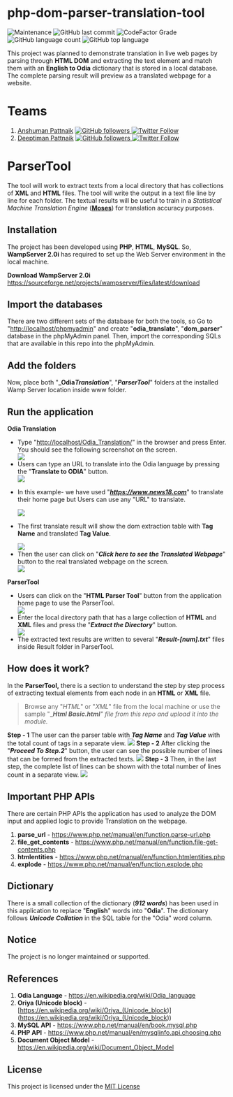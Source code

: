 <h1 id="php-dom-parser-translation-tool">php-dom-parser-translation-tool</h1>
<p><img src="https://img.shields.io/maintenance/no/2014" alt="Maintenance">     <img alt="GitHub last commit" src="https://img.shields.io/github/last-commit/Deeptiman/php-dom-parser-translation-tool"> <img alt="CodeFactor Grade" src="https://img.shields.io/codefactor/grade/github/Deeptiman/php-dom-parser-translation-tool/master">  <img alt="GitHub language count" src="https://img.shields.io/github/languages/count/Deeptiman/php-dom-parser-translation-tool"> <img alt="GitHub top language" src="https://img.shields.io/github/languages/top/Deeptiman/php-dom-parser-translation-tool"></p>
<p>This project was planned to demonstrate translation in live web pages by parsing through <strong>HTML DOM</strong> and extracting the text element and match them with an <strong>English to Odia</strong> dictionary that is stored in a local database. The complete parsing result will preview as a translated webpage for a website. </p>

<h1 id="teams">Teams</h1>
<ol>
<li><a href="https://github.com/anshumanpattnaik" target="_blank">Anshuman Pattnaik</a>  <a href="https://github.com/anshumanpattnaik" target="_blank">  <img src="https://img.shields.io/github/followers/anshumanpattnaik?style=social" alt="GitHub followers"> </a> <a href="https://twitter.com/anspattnaik" target="_blank"><img src="https://img.shields.io/twitter/follow/anspattnaik?style=social" alt="Twitter Follow"></a></li>
<li><a href="https://github.com/Deeptiman" target="_blank">Deeptiman Pattnaik</a>  <a href="https://github.com/Deeptiman" target="_blank">  <img src="https://img.shields.io/github/followers/Deeptiman?style=social" alt="GitHub followers"> </a> <a href="https://twitter.com/deeptimancode" target="_blank"><img src="https://img.shields.io/twitter/follow/deeptimancode?style=social" alt="Twitter Follow"></a></li>
</ol>


<h1 id="parsertool">ParserTool</h1>
<p>The tool will work to extract texts from a local directory that has collections of <strong>XML</strong> and <strong>HTML</strong> files. The tool will write the output in a text file line by line for each folder. The textual results will be useful to train in a <em>Statistical Machine Translation Engine</em> (<strong><a href="http://www.statmt.org/moses/">Moses</a></strong>) for translation accuracy purposes.</p>
<h2 id="-installation-"><strong>Installation</strong></h2>
<p>The project has been developed using <strong>PHP</strong>, <strong>HTML</strong>, <strong>MySQL</strong>. So, <strong>WampServer 2.0i</strong> has required to set up the Web Server environment in the local machine.</p>
<p><strong>Download WampServer 2.0i</strong>
   <a href="https://sourceforge.net/projects/wampserver/files/latest/download">https://sourceforge.net/projects/wampserver/files/latest/download</a>
</p>
<h2 id="-import-the-databases-"><strong>Import the databases</strong></h2>
<p>There are two different sets of the database for both the tools, so Go to &quot;<a href="http://localhost/phpmyadmin">http://localhost/phpmyadmin</a>&quot; and create &quot;<strong>odia_translate</strong>&quot;, &quot;<strong>dom_parser</strong>&quot; database in the phpMyAdmin panel. Then, import the corresponding SQLs that are available in this repo into the phpMyAdmin.</p>
<h2 id="-add-the-folders-"><strong>Add the folders</strong></h2>
<p>Now, place both &quot;<strong>_Odia<em>Translation</em></strong>&quot;, &quot;<strong><em>ParserTool</em></strong>&quot; folders at the installed Wamp Server location inside www folder.</p>
<h2 id="-run-the-application-"><strong>Run the application</strong></h2>
<p> <strong>Odia Translation</strong></p>
<ul>
   <li>Type &quot;<a href="http://localhost/Odia_Translation/">http://localhost/Odia_Translation/</a>&quot; in the browser and press Enter. You should see the following screenshot on the screen.</li>
   <img src="/screenshots/export_homepage_google_odia.png"/>
   <li>Users can type an URL to translate into the Odia language by pressing the &quot;<strong>Translate to ODIA</strong>&quot; button.</li>
   <img src="/screenshots/export_input_url_google_odia.png" />
</ul>
<ul>
   <li>
      <p>In this example- we have used &quot;<strong><em><a href="https://www.news18.com">https://www.news18.com</a></em></strong>&quot; to translate their home page but Users can use any &quot;URL&quot; to translate.</p> 
   </li>
   <img src="/screenshots/export_news_eng.png" />   
   <li>
      <p>The first translate result will show the dom extraction table with <strong>Tag Name</strong> and translated <strong>Tag Value</strong>.</p>
   </li>
   <img src="/screenshots/export_translate_dom_table.png" />
   <li>Then the user can click on &quot;<strong><em>Click here to see the Translated Webpage</em></strong>&quot; button to the real translated webpage on the screen.</li>
   <img src="/screenshots/export_news_ori.png" />
</ul>
<p><strong>ParserTool</strong></p>
<ul>
   <li>Users can click on the &quot;<strong>HTML Parser Tool</strong>&quot; button from the application home page to use the ParserTool.</li>
   <img src="/screenshots/export_parser_tool_homepage.png" />
   <li>Enter the local directory path that has a large collection of <strong>HTML</strong> and <strong>XML</strong> files and press the &quot;<strong><em>Extract the Directory</em></strong>&quot; button.</li>
   <img src="/screenshots/export_parser_tool_extract.png"/>
   <li>The extracted text results are written to several &quot;<strong><em>Result-[num].txt</em></strong>&quot; files inside Result folder in ParserTool.</li>
</ul>
<h2 id="-how-does-it-work-"><strong>How does it work?</strong></h2>
<p>In the <strong>ParserTool,</strong> there is a section to understand the step by step process of extracting textual elements from each node in an <strong>HTML</strong> or <strong>XML</strong> file.</p>
<blockquote>
   <p>Browse any &quot;<em>HTML</em>&quot; or &quot;<em>XML</em>&quot; file from the local machine or use the
      sample &quot;_<strong><em>Html Basic.html</em></strong><em>&quot; file from this repo and upload it
      into the module.</em>
   </p>
</blockquote>
<p><strong>Step - 1</strong>
   The user can the parser table with <strong><em>Tag Name</em></strong> and <strong><em>Tag Value</em></strong> with the total count of tags in a separate view.
   <img src="/screenshots/export_step1.png" />
   <strong>Step - 2</strong>
   After clicking the &quot;<strong><em>Proceed To Step.2</em></strong>&quot; button, the user can see the possible number of lines that can be formed from the extracted texts.
   <img src="/screenshots/export_step2.png" />
   <strong>Step - 3</strong>
   Then, in the last step, the complete list of lines can be shown with the total number of lines count in a separate view.
   <img src="/screenshots/export_step3.png" />
</p>
<h2 id="important-php-apis">Important PHP APIs</h2>
<p>There are certain PHP APIs the application has used to analyze the DOM input and applied logic to provide Translation on the webpage.</p>
<ol>
   <li><strong>parse_url</strong> - <a href="https://www.php.net/manual/en/function.parse-url.php">https://www.php.net/manual/en/function.parse-url.php</a></li>
   <li><strong>file_get_contents</strong> - <a href="https://www.php.net/manual/en/function.file-get-contents.php">https://www.php.net/manual/en/function.file-get-contents.php</a></li>
   <li><strong>htmlentities</strong> - <a href="https://www.php.net/manual/en/function.htmlentities.php">https://www.php.net/manual/en/function.htmlentities.php</a></li>
   <li><strong>explode</strong> - <a href="https://www.php.net/manual/en/function.explode.php">https://www.php.net/manual/en/function.explode.php</a></li>
</ol>
<h2 id="dictionary">Dictionary</h2>
<p>There is a small collection of the dictionary (<strong><em>912 words</em></strong>) has been used in this application to replace &quot;<strong>English</strong>&quot; words into &quot;<strong>Odia</strong>&quot;. The dictionary follows <strong><em>Unicode</em></strong>  <strong><em>Collation</em></strong> in the SQL table for the &quot;Odia&quot; word column.</p>
<h2 id="notice">Notice</h2>
<p>The project is no longer maintained or supported.</p>
<h2 id="references">References</h2>
<ol>
   <li><strong>Odia Language</strong> - <a href="https://en.wikipedia.org/wiki/Odia_language">https://en.wikipedia.org/wiki/Odia_language</a></li>
   <li><strong>Oriya (Unicode block)</strong> - [<a href="https://en.wikipedia.org/wiki/Oriya_(Unicode_block">https://en.wikipedia.org/wiki/Oriya_(Unicode_block</a>)] (<a href="https://en.wikipedia.org/wiki/Oriya_(Unicode_block">https://en.wikipedia.org/wiki/Oriya_(Unicode_block</a>))</li>
   <li><strong>MySQL API</strong> - <a href="https://www.php.net/manual/en/book.mysql.php">https://www.php.net/manual/en/book.mysql.php</a></li>
   <li><strong>PHP API</strong> - <a href="https://www.php.net/manual/en/mysqlinfo.api.choosing.php">https://www.php.net/manual/en/mysqlinfo.api.choosing.php</a></li>
   <li><strong>Document Object Model</strong> - <a href="https://en.wikipedia.org/wiki/Document_Object_Model">https://en.wikipedia.org/wiki/Document_Object_Model</a></li>
</ol>
<h2>License</h2>
<p>This project is licensed under the <a href="https://github.com/Deeptiman/php-dom-parser-translation-tool/blob/master/LICENSE">MIT License</a></p>
